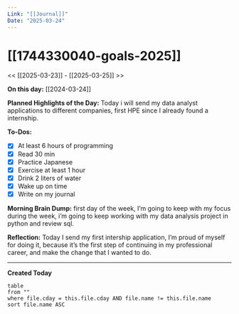 ```yaml
---
Link: "[[Journal]]"
Date: "2025-03-24"
---
```


# [[1744330040-goals-2025]]

<< [[2025-03-23]] - [[2025-03-25]] >>

**On this day:** [[2024-03-24]]

**Planned Highlights of the Day:**
Today i will send my data analyst applications to different companies, first HPE since I already found a internship.

**To-Dos:**

- [x] At least 6 hours of programming
- [x] Read 30 min
- [x] Practice Japanese
- [x] Exercise at least 1 hour
- [x] Drink 2 liters of water
- [x] Wake up on time
- [x] Write on my journal

**Morning Brain Dump:**
first day of the week, I’m going to keep with my focus during the week, i’m going to keep working with my data analysis project in python and review sql.

**Reflection:**
Today I send my first intership application, I’m proud of myself for doing it, because it’s the first step of continuing in my professional career, and make the change that I wanted to do.

---

**Created Today**

```dataview
table
from ""
where file.cday = this.file.cday AND file.name != this.file.name
sort file.name ASC
```
